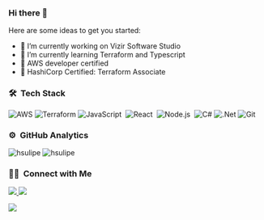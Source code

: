 ### Hi there 👋
<!-- **hsulipe/hsulipe** is a ✨ _special_ ✨ repository because its `README.md` (this file) appears on your GitHub profile. -->

Here are some ideas to get you started:

- 🔭 I’m currently working on Vizir Software Studio
- 🌱 I’m currently learning Terraform and Typescript
- 📜 AWS developer certified
- 📜 HashiCorp Certified: Terraform Associate

### 🛠 &nbsp;Tech Stack

![AWS](https://img.shields.io/badge/Amazon_AWS-05122A?logo=amazon-aws&logoColor=white&style=flat)
![Terraform](https://img.shields.io/badge/Terraform-05122A?logo=terraform&logoColor=white&style=flat)
![JavaScript](https://img.shields.io/badge/-JavaScript-05122A?style=flat&logo=javascript)&nbsp;
![React](https://img.shields.io/badge/-React-05122A?style=flat&logo=react)&nbsp;
![Node.js](https://img.shields.io/badge/-Node.js-05122A?style=flat&logo=node.js)&nbsp;
![C#](https://img.shields.io/badge/c%23-05122A?style=flag&logo=c-sharp)
![.Net](https://img.shields.io/badge/.NET-05122A?style=flat&logo=.net)
![Git](https://img.shields.io/badge/-Git-05122A?style=flat&logo=git)&nbsp;

### ⚙️ &nbsp;GitHub Analytics

<div float="left">
    <img src="https://github-readme-stats.vercel.app/api?username=hsulipe&show_icons=true&theme=algolia" alt="hsulipe" />
    <img src="https://github-readme-stats.vercel.app/api/top-langs/?username=hsulipe&theme=algolia" alt="hsulipe" />
<div>

### 🤝🏻 &nbsp;Connect with Me

<a href="https://www.linkedin.com/in/felipe-hsu-2a604012b/">
  <img src="https://img.shields.io/badge/-Felipe%20Hsu-0077B5?style=flat&logo=Linkedin&logoColor=white"/>
</a>
<a href="mailto:felipe_hsu@hotmail.com">
  <img src="https://img.shields.io/badge/-hsufelipe@gmail.com-D14836?style=flat&logo=Gmail&logoColor=white"/>
</a>
    
![](https://visitor-badge.glitch.me/badge?page_id=hsulipe.hsulipe)


